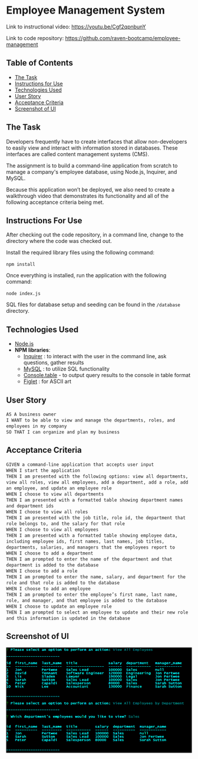 # Employee Management System
Link to instructional video: https://youtu.be/Cgf2qpnbunY

Link to code repository: https://github.com/raven-bootcamp/employee-management

## Table of Contents
- [The Task](#the-task)
- [Instructions for Use](#instructions-for-use)
- [Technologies Used](#technologies-used)
- [User Story](#user-story)
- [Acceptance Criteria](#acceptance-criteria)
- [Screenshot of UI](#screenshot-of-ui)

## The Task
Developers frequently have to create interfaces that allow non-developers to easily view and interact with information stored in databases. These interfaces are called content management systems (CMS). 

The assignment is to build a command-line application from scratch to manage a company's employee database, using Node.js, Inquirer, and MySQL.

Because this application won’t be deployed, we also need to create a walkthrough video that demonstrates its functionality and all of the following acceptance criteria being met.

## Instructions For Use

After checking out the code repository, in a command line, change to the directory where the code was checked out. 

Install the required library files using the following command:

`npm install`

Once everything is installed, run the application with the following command:

`node index.js`

SQL files for database setup and seeding can be found in the `/database` directory.

## Technologies Used
- [Node.js](https://nodejs.org/en/)
- **NPM libraries**:
    + [Inquirer](https://www.npmjs.com/package/inquirer) : to interact with the user in the command line, ask questions, gather results
    + [MySQL](https://www.npmjs.com/package/mysql) : to utilize SQL functionality
    + [Console.table](https://www.npmjs.com/package/console.table) - to output query results to the console in table format
    + [Figlet](https://www.npmjs.com/package/figlet) : for ASCII art 

## User Story
```
AS A business owner
I WANT to be able to view and manage the departments, roles, and employees in my company
SO THAT I can organize and plan my business
```

## Acceptance Criteria
```
GIVEN a command-line application that accepts user input
WHEN I start the application
THEN I am presented with the following options: view all departments, view all roles, view all employees, add a department, add a role, add an employee, and update an employee role
WHEN I choose to view all departments
THEN I am presented with a formatted table showing department names and department ids
WHEN I choose to view all roles
THEN I am presented with the job title, role id, the department that role belongs to, and the salary for that role
WHEN I choose to view all employees
THEN I am presented with a formatted table showing employee data, including employee ids, first names, last names, job titles, departments, salaries, and managers that the employees report to
WHEN I choose to add a department
THEN I am prompted to enter the name of the department and that department is added to the database
WHEN I choose to add a role
THEN I am prompted to enter the name, salary, and department for the role and that role is added to the database
WHEN I choose to add an employee
THEN I am prompted to enter the employee’s first name, last name, role, and manager, and that employee is added to the database
WHEN I choose to update an employee role
THEN I am prompted to select an employee to update and their new role and this information is updated in the database 
```

## Screenshot of UI
![image](assets/interface.png)

